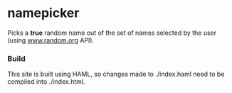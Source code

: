 # namepicker
Picks a __true__ random name out of the set of names selected by the user (using www.random.org API).

### Build
This site is built using HAML, so changes made to ./index.haml need to be compiled into ./index.html.
